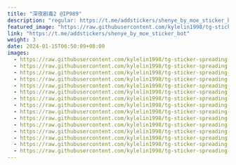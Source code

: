 ```yaml
---
title: "深夜剧毒2 @IP989"
description: "regular: https://t.me/addstickers/shenye_by_moe_sticker_bot"
featured_image: "https://raw.githubusercontent.com/kylelin1998/tg-sticker-spreading-worldwide-images/main/img/cff35200-71d1-4a2d-b8f3-4d9b6c642035.jpg"
link: "https://t.me/addstickers/shenye_by_moe_sticker_bot"
weight: 3
date: 2024-01-15T06:50:09+08:00
images:
  - https://raw.githubusercontent.com/kylelin1998/tg-sticker-spreading-worldwide-images/main/img/cff35200-71d1-4a2d-b8f3-4d9b6c642035.jpg
  - https://raw.githubusercontent.com/kylelin1998/tg-sticker-spreading-worldwide-images/main/img/bbe8b0e2-f298-4971-b465-3f4385603dfd.jpg
  - https://raw.githubusercontent.com/kylelin1998/tg-sticker-spreading-worldwide-images/main/img/7461069e-4e8c-4762-bd11-ed9c23e316fb.jpg
  - https://raw.githubusercontent.com/kylelin1998/tg-sticker-spreading-worldwide-images/main/img/113875a8-fcba-4736-95f8-a136a3301a34.jpg
  - https://raw.githubusercontent.com/kylelin1998/tg-sticker-spreading-worldwide-images/main/img/04a84de3-14e1-498c-869e-86a297f923b1.jpg
  - https://raw.githubusercontent.com/kylelin1998/tg-sticker-spreading-worldwide-images/main/img/d27b4f14-e5f1-4a0f-b4fe-e77954ced549.jpg
  - https://raw.githubusercontent.com/kylelin1998/tg-sticker-spreading-worldwide-images/main/img/2dedd874-f5da-4b5b-9ed0-8b9f4ab67be4.jpg
  - https://raw.githubusercontent.com/kylelin1998/tg-sticker-spreading-worldwide-images/main/img/a9b0ba33-dcd8-4452-80ea-36dc7e437a69.jpg
  - https://raw.githubusercontent.com/kylelin1998/tg-sticker-spreading-worldwide-images/main/img/e7252476-3b4a-4aab-9af6-4098d7696a01.jpg
  - https://raw.githubusercontent.com/kylelin1998/tg-sticker-spreading-worldwide-images/main/img/965baf20-7f6b-46a2-beaf-e0a6bc63c403.jpg
  - https://raw.githubusercontent.com/kylelin1998/tg-sticker-spreading-worldwide-images/main/img/a0d71057-ef72-4926-a64b-938b6c8bede3.jpg
  - https://raw.githubusercontent.com/kylelin1998/tg-sticker-spreading-worldwide-images/main/img/c8102445-7070-42f0-b3b5-af4694e18cc3.jpg
  - https://raw.githubusercontent.com/kylelin1998/tg-sticker-spreading-worldwide-images/main/img/b8240a8d-acb4-41f2-a3cb-fdd9fe366d8b.jpg
  - https://raw.githubusercontent.com/kylelin1998/tg-sticker-spreading-worldwide-images/main/img/e239e617-dc59-4a79-bb2a-6c52d3181aca.jpg
  - https://raw.githubusercontent.com/kylelin1998/tg-sticker-spreading-worldwide-images/main/img/a069b2a3-ac1b-4769-9777-d3052aba4ef6.jpg
---
```

